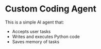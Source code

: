 #  Custom Coding Agent

This is a simple AI agent that:
- Accepts user tasks
- Writes and executes Python code
- Saves memory of tasks
